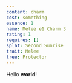 ```yaml
---
content: charm
cost: something
essence: 1
name: Melee e1 Charm 3
rating: 1
requires: []
splat: Second Sunrise
trait: Melee
tree: Protector
---
```


Hello **world**!
